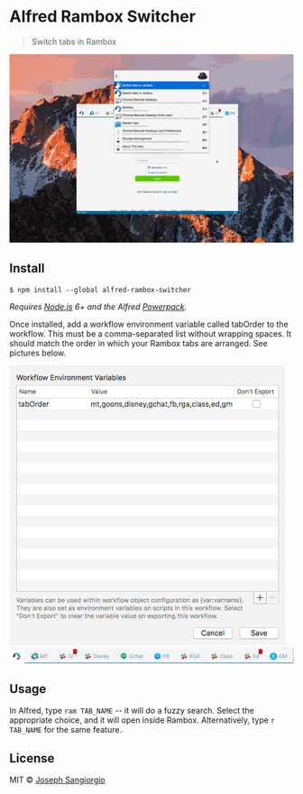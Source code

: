 # Alfred Rambox Switcher 


> Switch tabs in Rambox


![Demo](assets/demo.gif "Demo")

## Install

```
$ npm install --global alfred-rambox-switcher
```

*Requires [Node.js](https://nodejs.org) 6+ and the Alfred [Powerpack](https://www.alfredapp.com/powerpack/).*

Once installed, add a workflow environment variable called tabOrder to the workflow. This must be a comma-separated list without wrapping spaces.
It should match the order in which your Rambox tabs are arranged. See pictures below.   

![Env Vars](assets/env.png "Env Vars")
![Tabs](assets/tabs.png "Tabs")


## Usage

In Alfred, type `ram TAB_NAME` -- it will do a fuzzy search. Select the appropriate choice, and it will open inside Rambox.
Alternatively, type `r TAB_NAME` for the same feature.


## License

MIT © [Joseph Sangiorgio](http://joesangiorgio.com)
